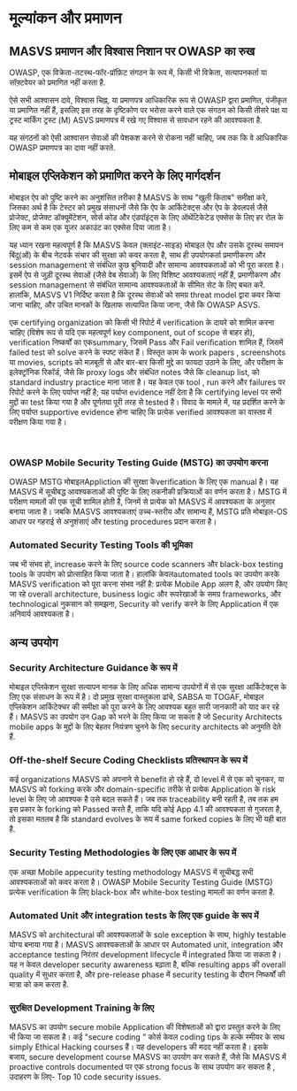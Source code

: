 # मूल्यांकन और प्रमाणन

## MASVS प्रमाणन और विश्वास निशान पर OWASP का रुख

OWASP, एक विक्रेता-तटस्थ-फॉर-प्रॉफ़िट संगठन के रूप में, किसी भी विक्रेता, सत्यापनकर्ता या सॉफ़्टवेयर को प्रमाणित नहीं करता है.

ऐसे सभी आश्वासन दावे, विश्वास चिह्न, या प्रमाणपत्र आधिकारिक रूप से OWASP द्वारा प्रमाणित, पंजीकृत या प्रमाणित नहीं हैं, इसलिए इस तरह के दृष्टिकोण पर भरोसा करने वाले एक संगठन को किसी तीसरे पक्ष या ट्रस्ट मार्किंग ट्रस्ट (M) ASVS प्रमाणपत्र  में रखे गए विश्वास से सावधान रहने की आवश्यकता है.

यह संगठनों को ऐसी आश्वासन सेवाओं की पेशकश करने से रोकना नहीं चाहिए, जब तक कि वे आधिकारिक OWASP प्रमाणपत्र का दावा नहीं करते.

## मोबाइल एप्लिकेशन को प्रमाणित करने के लिए मार्गदर्शन

मोबाइल ऐप को पुष्टि करने का अनुशंसित तरीका  है  MASVS के साथ "खुली किताब" समीक्षा करे,
जिसका अर्थ है कि टेस्टर को प्रमुख संसाधनों जैसे कि ऐप के आर्किटेक्ट्स और ऐप के डेवलपर्स जैसे प्रोजेक्ट, प्रोजेक्ट डॉक्यूमेंटेशन, सोर्स कोड और एंडपॉइंट्स के लिए ऑथेंटिकेटेड एक्सेस के लिए हर रोल के लिए कम से कम एक यूजर अकाउंट का एक्सेस दिया जाता है।

यह ध्यान रखना महत्वपूर्ण है कि MASVS केवल (क्लाइंट-साइड) मोबाइल ऐप और उसके दूरस्थ समापन बिंदु(ओं) के बीच नेटवर्क संचार की सुरक्षा को कवर करता है, साथ ही उपयोगकर्ता प्रमाणीकरण और session management से संबंधित कुछ बुनियादी और सामान्य आवश्यकताओं को भी पूरा करता है। इसमें ऐप से जुड़ी दूरस्थ सेवाओं (जैसे वेब सेवाओं) के लिए विशिष्ट आवश्यकताएं नहीं हैं, प्रमाणीकरण और session management से संबंधित सामान्य आवश्यकताओं के सीमित सेट के लिए बचत करें. हालांकि, MASVS V1 निर्दिष्ट करता है कि दूरस्थ सेवाओं को समग्र threat model द्वारा कवर किया जाना चाहिए, और उचित मानकों के खिलाफ सत्यापित किया जाना, जैसे कि OWASP ASVS.

एक certifying organization को किसी भी रिपोर्ट में verification के दायरे को शामिल करना चाहिए (विशेष रूप से यदि एक महत्वपूर्ण key component, out of scope से बाहर हो), verification निष्कर्षों का एकsummary, जिसमें Pass और Fail verification शामिल हैं, जिसमें failed test को solve करने के स्पष्ट संकेत हैं। विस्तृत काम के work papers , screenshots या movies, scripts को मज़बूती से और बार-बार किसी मुद्दे का फायदा उठाने के लिए, और परीक्षण के इलेक्ट्रॉनिक रिकॉर्ड, जैसे कि proxy logs और संबंधित notes जैसे कि cleanup list, को standard industry practice माना जाता है। यह केवल एक tool , run करने और failures पर रिपोर्ट करने के लिए पर्याप्त नहीं है; यह पर्याप्त evidence नहीं देता है कि certifying level पर सभी मुद्दों का test किया गया है और पूर्णतया पूरी तरह से tested है। विवाद के मामले में, यह प्रदर्शित करने के लिए पर्याप्त supportive evidence होना चाहिए कि प्रत्येक verified आवश्यकता का वास्तव में परीक्षण किया गया है।

<div style="page-break-after: always; visibility: hidden">
\pagebreak
</div>

### OWASP Mobile Security Testing Guide (MSTG) का उपयोग करना

OWASP MSTG मोबाइलAppliction की सुरक्षा केverification के लिए एक manual है। यह MASVS में सूचीबद्ध आवश्यकताओं की पुष्टि के लिए तकनीकी प्रक्रियाओं का वर्णन करता है। MSTG में परीक्षण मामलों की एक सूची शामिल होती है, जिनमें से प्रत्येक को MASVS में आवश्यकता के अनुसार बनाया जाता है। जबकि MASVS आवश्यकताएं उच्च-स्तरीय और सामान्य हैं, MSTG प्रति मोबाइल-OS आधार पर गहराई से अनुशंसाएं और testing procedures प्रदान करता है।

### Automated Security Testing Tools की भूमिका

जब भी संभव हो, increase करने के लिए source code scanners और black-box testing tools के उपयोग को प्रोत्साहित किया जाता है। हालांकि केवलautomated tools का उपयोग करके MASVS verification को पूरा करना संभव नहीं है: प्रत्येक Mobile App अलग है, और उपयोग किए जा रहे overall architecture, business logic और रूपरेखाओं के समग्र frameworks, और technological नुकसान को समझना, Security को verify करने के लिए Application में एक अनिवार्य आवश्यकता है।

## अन्य उपयोग

### Security Architecture Guidance के रूप में

मोबाइल एप्लिकेशन सुरक्षा सत्यापन मानक के लिए अधिक सामान्य उपयोगों में से एक सुरक्षा आर्किटेक्ट्स के लिए एक संसाधन के रूप में है। दो प्रमुख सुरक्षा वास्तुकला ढांचे, SABSA या TOGAF, मोबाइल एप्लिकेशन आर्किटेक्चर की समीक्षा को पूरा करने के लिए आवश्यक बहुत सारी जानकारी को याद कर रहे हैं। MASVS का उपयोग उन Gap को भरने के लिए किया जा सकता है जो Security Architects mobile apps के मुद्दों के लिए बेहतर नियंत्रण चुनने के लिए security architects को अनुमति देते हैं.

### Off-the-shelf Secure Coding Checklists प्रतिस्थापन के रूप में

कई organizations MASVS को अपनाने से benefit हो रहे हैं, दो level में से एक को चुनकर, या MASVS को forking करके और domain-specific तरीके से प्रत्येक Application के risk level के लिए जो आवश्यक है उसे बदल सकते हैं। जब तक traceability बनी रहती है, तब तक हम इस प्रकार के forking को Passed करते हैं, ताकि यदि कोई App 4.1 की आवश्यकता से गुजरता है, तो इसका मतलब है कि standard evolves के रूप में same forked copies के लिए भी यही बात है.

### Security Testing Methodologies के लिए एक आधार के रूप में

एक अच्छा Mobile appecurity testing methodology MASVS में सूचीबद्ध सभी आवश्यकताओं को कवर करता है। OWASP Mobile Security Testing Guide (MSTG) प्रत्येक verification के लिए black-box और white-box testing मामलों का वर्णन करता है.

### Automated Unit और integration tests के लिए एक guide के रूप में

MASVS को architectural की आवश्यकताओं के sole exception के साथ, highly testable योग्य बनाया गया है। MASVS आवश्यकताओं के आधार पर Automated unit, integration और acceptance testing निरंतर development lifecycle में integrated किया जा सकता है। यह न केवल developer security awareness बढ़ाता है, बल्कि resulting apps की overall quality में सुधार करता है, और pre-release phase में security testing के दौरान निष्कर्षों की मात्रा को कम करता है.

### सुरक्षित Development Training के लिए

MASVS का उपयोग secure mobile Application की विशेषताओं को द्वारा प्रस्तुत करने के लिए भी किया जा सकता है। कई "secure coding " कोर्स केवल coding tips के हल्के स्मीयर के साथ simply Ethical Hacking courses हैं। यह developers की मदद नहीं करता है। इसके बजाय, secure development course MASVS का उपयोग कर सकते हैं, जैसे कि MASVS में proactive controls documented पर एक strong focus के साथ उपयोग कर सकता है , उदाहरण के लिए- Top 10 code security issues.